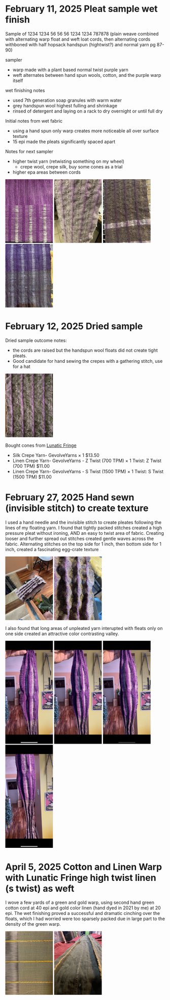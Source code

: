 # February 11, 2025 Pleat sample wet finish

Sample of 1234 1234 56 56 56 1234 1234 787878 (plain weave combined with alternating warp float and weft loat cords, then alternating cords withboned with half hopsack handspun (hightwist?) and normal yarn pg 87-90)

sampler
+ warp made with a plant based normal twist purple yarn
+ weft alternates between hand spun wools, cotton, and the purple warp itself

wet finishing notes
- used 7th generation soap granules with warm water
- grey handspun wool highest fulling and shrinkage
- rinsed of detergent and laying on a rack to dry overnight or until full dry

Initial notes from wet fabric
- using a hand spun only warp creates more noticeable all over surface texture
- 15 epi made the pleats significantly spaced apart

Notes for next sampler
- higher twist yarn (retwisting something on my wheel)
   - crepe wool, crepe silk, buy some cones as a trial
- higher epa areas between cords

<img src="/image-files/8798.jpeg" width="150"/> <img src="/image-files/8803.jpeg" width="150"/> <img src="/image-files/8806.jpeg" width="150"/> <img src="/image-files/8811.jpeg" width="150"/>

# February 12, 2025 Dried sample

Dried sample outcome notes:
- the cords are raised but the handspun wool floats did not create tight pleats.
- Good candidate for hand sewing the crepes with a gathering stitch, use for a hat

<img src="/image-files/8812.png" width="150"/>

Bought cones from [Lunatic Fringe](https://lunaticfringeyarns.com/product/silk-crepe-yarn-gevolveyarns/) 

- Silk Crepe Yarn- GevolveYarns × 1	$13.50
- Linen Crepe Yarn- GevolveYarns - Z Twist (700 TPM) × 1 Twist: Z Twist (700 TPM) $11.00
- Linen Crepe Yarn- GevolveYarns - S Twist (1500 TPM) × 1 Twist: S Twist (1500 TPM) $11.00

# February 27, 2025 Hand sewn (invisible stitch) to create texture

I used a hand needle and the invisible stitch to create pleates following the lines of my floating yarn.
I found that tightly packed stitches created a high pressure pleat without ironing, AND an easy to twist area of fabric.
Creating looser and further spread out stitches created gentle waves across the fabric.
Alternating stitches on the top side for 1 inch, then bottom side for 1 inch, created a fascinating egg-crate texture

<img src="/image-files/8967.png" width="150"/> <img src="image-files/8961.png" width="150"/> 

I also found that long areas of unpleated yarn interupted with fleats only on one side created an attractive color contrasting valley.

<img src="/image-files/8994.png" width="150"/> <img src="/image-files/8995.png" width="150"/> <img src="/image-files/8996.png" width="150"/> <img src="/image-files/8997.png" width="150"/>

# April 5, 2025 Cotton and Linen Warp with Lunatic Fringe high twist linen (s twist) as weft

I wove a few yards of a green and gold warp, using second hand green cotton cord at 40 epi and gold color linen (hand dyed in 2021 by me) at 20 epi.
The wet finishing proved a successful and dramatic cinching over the floats, which I had worried were too sparsely packed due in large part to the density of the green warp.

<img src="/image-files/9248.jpg" width="150"> <img src="image-files/9429.jpg" width="150"/>
